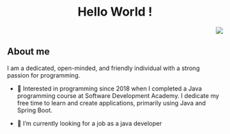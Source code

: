 <div align="center">

# Hello World !
</div>

<div align="right">
  
![](https://komarev.com/ghpvc/?username=your-github-username&style=flat-square)
</div>

## About me
I am a dedicated, open-minded, and friendly individual with a strong passion for programming.


- 🌱 Interested in programming since 2018 when I completed a Java programming course at Software Development Academy.
I dedicate my free time to learn and create applications, primarily using Java and Spring Boot.

- 🔭 I’m currently looking for a job as a java developer


<!--
**jarmas97/jarmas97** is a ✨ _special_ ✨ repository because its `README.md` (this file) appears on your GitHub profile.

Here are some ideas to get you started:

- 🔭 I’m currently working on ...
- 🌱 I’m currently learning ...
- 👯 I’m looking to collaborate on ...
- 🤔 I’m looking for help with ...
- 💬 Ask me about ...
- 📫 How to reach me: ...
- 😄 Pronouns: ...
- ⚡ Fun fact: ...
-->
